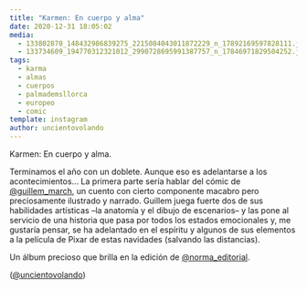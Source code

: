 ```yaml
---
title: "Karmen: En cuerpo y alma"
date: 2020-12-31 18:05:02
media: 
  - 133802870_148432986839275_2215084043011872229_n_17892169597828111.jpg
  - 133734609_194770312321012_2990728695991387757_n_17846971829504252.jpg
tags: 
  - karma
  - almas
  - cuerpos
  - palmademsllorca
  - europeo
  - comic
template: instagram
author: uncientovolando
---
```


Karmen: En cuerpo y alma.


Terminamos el año con un doblete. Aunque eso es adelantarse a los acontecimientos... La primera parte sería hablar del cómic de [@guillem_march](https://instagram.com/guillem_march), un cuento con cierto componente macabro pero preciosamente ilustrado y narrado. Guillem juega fuerte dos de sus habilidades artísticas –la anatomía y el dibujo de escenarios– y las pone al servicio de una historia que pasa por todos los estados emocionales y, me gustaría pensar, se ha adelantado en el espíritu y algunos de sus elementos a la película de Pixar de estas navidades (salvando las distancias).


Un álbum precioso que brilla en la edición de [@norma_editorial](https://instagram.com/norma_editorial).


([@uncientovolando](https://instagram.com/uncientovolando))








